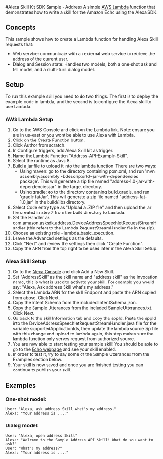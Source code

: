 #Alexa Skill Kit SDK Sample - Address
A simple [AWS Lambda](http://aws.amazon.com/lambda) function that demonstrates how to write a skill for the Amazon Echo using the Alexa SDK.

## Concepts
This sample shows how to create a Lambda function for handling Alexa Skill requests that:

 - Web service: communicate with an external web service to retrieve the address of the current user.
 - Dialog and Session state: Handles two models, both a one-shot ask and tell model, and a multi-turn dialog model.

## Setup
To run this example skill you need to do two things. The first is to deploy the example code in lambda, and the second is to configure the Alexa skill to use Lambda.

### AWS Lambda Setup
1. Go to the AWS Console and click on the Lambda link. Note: ensure you are in us-east or you wont be able to use Alexa with Lambda.
2. Click on the Create Function button.
3. Click Author from scratch.
4. In Configure triggers, add Alexa Skill kit as trigger.
5. Name the Lambda Function "Address-API-Example-Skill".
6. Select the runtime as Java 8.
7. Build a jar file to upload it into the lambda function. There are two ways:
   - Using maven: go to the directory containing pom.xml, and run 'mvn assembly:assembly -DdescriptorId=jar-with-dependencies package'. This will generate a zip file named "address-1.0-jar-with-dependencies.jar" in the target directory.
   - Using gradle: go to the directory containing build.gradle,  and run 'gradle fatJar'. This will generate a zip file named "address-fat-1.0.jar" in the build/libs directory.
8. Select Code entry type as "Upload a .ZIP file" and then upload the jar file created in step 7 from the build directory to Lambda.
9. Set the Handler as com.amazon.asksdk.address.DeviceAddressSpeechletRequestStreamHandler (this refers to the Lambda RequestStreamHandler file in the zip).
10. Choose an existing role - lambda_basic_execution.
11. Leave the Advanced settings as the defaults.
12. Click "Next" and review the settings then click "Create Function".
13. Copy the ARN from the top right to be used later in the Alexa Skill Setup.

### Alexa Skill Setup
1. Go to the [Alexa Console](https://developer.amazon.com/edw/home.html) and click Add a New Skill.
2. Set "AddressSkill" as the skill name and "address skill" as the invocation name, this is what is used to activate your skill. For example you would say: "Alexa, Ask address Skill what's my address."
3. Select the Lambda ARN for the skill Endpoint and paste the ARN copied from above. Click Next.
4. Copy the Intent Schema from the included IntentSchema.json.
5. Copy the Sample Utterances from the included SampleUtterances.txt. Click Next.
6. Go back to the skill Information tab and copy the appId. Paste the appId into the DeviceAddressSpeechletRequestStreamHandler.java file for the variable supportedApplicationIds,
   then update the lambda source zip file with this change and upload to lambda again, this step makes sure the lambda function only serves request from authorized source.
7. You are now able to start testing your sample skill! You should be able to go to the [Echo webpage](http://echo.amazon.com/#skills) and see your skill enabled.
8. In order to test it, try to say some of the Sample Utterances from the Examples section below.
9. Your skill is now saved and once you are finished testing you can continue to publish your skill.

## Examples
### One-shot model:
    User: "Alexa, ask address Skill what's my address."
    Alexa: "Your address is ...."
### Dialog model:
    User: "Alexa, open address Skill"
    Alexa: "Welcome to the Sample Address API Skill! What do you want to ask?"
    User: "What's my address?"
    Alexa: "Your address is ...."
